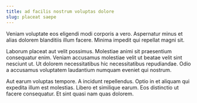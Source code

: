 ```yaml
---
title: ad facilis nostrum voluptas dolore
slug: placeat saepe
---
```


Veniam voluptate eos eligendi modi corporis a vero. Aspernatur minus et alias dolorem blanditiis illum facere. Minima impedit qui repellat magni sit.

Laborum placeat aut velit possimus. Molestiae animi sit praesentium consequatur enim. Veniam accusamus molestiae velit ut beatae velit sint nesciunt ut. Ut dolorem necessitatibus hic necessitatibus repudiandae. Odio a accusamus voluptatem laudantium numquam eveniet qui nostrum.

Aut earum voluptas tempore. A incidunt repellendus. Optio in et aliquam qui expedita illum est molestias. Libero et similique earum. Eos distinctio ut facere consequatur. Et sint quasi nam quas dolorem.

